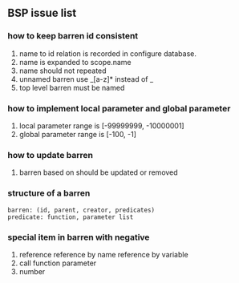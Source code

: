 ## BSP issue list

### how to keep barren id consistent

1. name to id relation is recorded in configure database.
2. name is expanded to scope.name
3. name should not repeated
4. unnamed barren use \_[a-z]\* instead of \_
5. top level barren must be named

### how to implement local parameter and global parameter

1. local parameter range is [-99999999, -10000001]
2. global parameter range is [-100, -1]

### how to update barren

1. barren based on should be updated or removed

### structure of a barren

```
barren: (id, parent, creator, predicates)
predicate: function, parameter list
```

### special item in barren with negative

1. reference
    reference by name
    reference by variable
2. call function parameter
3. number

